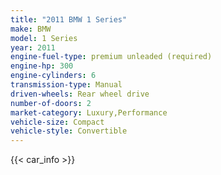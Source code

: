 ```yaml
---
title: "2011 BMW 1 Series"
make: BMW
model: 1 Series
year: 2011
engine-fuel-type: premium unleaded (required)
engine-hp: 300
engine-cylinders: 6
transmission-type: Manual
driven-wheels: Rear wheel drive
number-of-doors: 2
market-category: Luxury,Performance
vehicle-size: Compact
vehicle-style: Convertible
---
```


{{< car_info >}}
